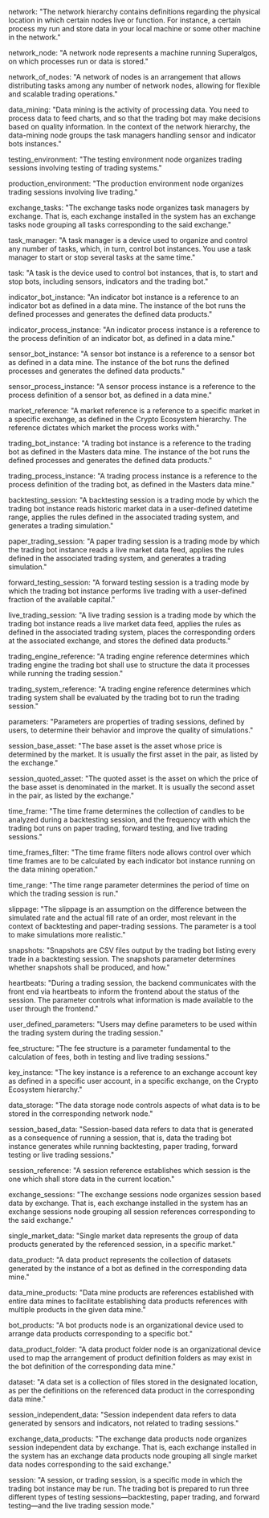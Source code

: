 network: "The network hierarchy contains definitions regarding the physical location in which certain nodes live or function. For instance, a certain process my run and store data in your local machine or some other machine in the network."

network_node: "A network node represents a machine running Superalgos, on which processes run or data is stored."

network_of_nodes: "A network of nodes is an arrangement that allows distributing tasks among any number of network nodes, allowing for flexible and scalable trading operations."

data_mining: "Data mining is the activity of processing data. You need to process data to feed charts, and so that the trading bot may make decisions based on quality information. In the context of the network hierarchy, the data-mining node groups the task managers handling sensor and indicator bots instances."

testing_environment: "The testing environment node organizes trading sessions involving testing of trading systems."

production_environment: "The production environment node organizes trading sessions involving live trading."

exchange_tasks: "The exchange tasks node organizes task managers by exchange. That is, each exchange installed in the system has an exchange tasks node grouping all tasks corresponding to the said exchange."

task_manager: "A task manager is a device used to organize and control any number of tasks, which, in turn, control bot instances. You use a task manager to start or stop several tasks at the same time."

task: "A task is the device used to control bot instances, that is, to start and stop bots, including sensors, indicators and the trading bot."

indicator_bot_instance: "An indicator bot instance is a reference to an indicator bot as defined in a data mine. The instance of the bot runs the defined processes and generates the defined data products."

indicator_process_instance: "An indicator process instance is a reference to the process definition of an indicator bot, as defined in a data mine."

sensor_bot_instance: "A sensor bot instance is a reference to a sensor bot as defined in a data mine. The instance of the bot runs the defined processes and generates the defined data products."

sensor_process_instance: "A sensor process instance is a reference to the process definition of a sensor bot, as defined in a data mine."

market_reference: "A market reference is a reference to a specific market in a specific exchange, as defined in the Crypto Ecosystem hierarchy. The reference dictates which market the process works with."

trading_bot_instance: "A trading bot instance is a reference to the trading bot as defined in the Masters data mine. The instance of the bot runs the defined processes and generates the defined data products."

trading_process_instance: "A trading process instance is a reference to the process definition of the trading bot, as defined in the Masters data mine."

backtesting_session: "A backtesting session is a trading mode by which the trading bot instance reads historic market data in a user-defined datetime range, applies the rules defined in the associated trading system, and generates a trading simulation."

paper_trading_session: "A paper trading session is a trading mode by which the trading bot instance reads a live market data feed, applies the rules defined in the associated trading system, and generates a trading simulation."

forward_testing_session: "A forward testing session is a trading mode by which the trading bot instance performs live trading with a user-defined fraction of the available capital."

live_trading_session: "A live trading session is a trading mode by which the trading bot instance reads a live market data feed, applies the rules as defined in the associated trading system, places the corresponding orders at the associated exchange, and stores the defined data products."

trading_engine_reference: "A trading engine reference determines which trading engine the trading bot shall use to structure the data it processes while running the trading session."

trading_system_reference: "A trading engine reference determines which trading system shall be evaluated by the trading bot to run the trading session."

parameters: "Parameters are properties of trading sessions, defined by users, to determine their behavior and improve the quality of simulations."

session_base_asset: "The base asset is the asset whose price is determined by the market. It is usually the first asset in the pair, as listed by the exchange."

session_quoted_asset: "The quoted asset is the asset on which the price of the base asset is denominated in the market. It is usually the second asset in the pair, as listed by the exchange."

time_frame: "The time frame determines the collection of candles to be analyzed during a backtesting session, and the frequency with which the trading bot runs on paper trading, forward testing, and live trading sessions."

time_frames_filter: "The time frame filters node allows control over which time frames are to be calculated by each indicator bot instance running on the data mining operation."

time_range: "The time range parameter determines the period of time on which the trading session is run."

slippage: "The slippage is an assumption on the difference between the simulated rate and the actual fill rate of an order, most relevant in the context of backtesting and paper-trading sessions. The parameter is a tool to make simulations more realistic."

snapshots: "Snapshots are CSV files output by the trading bot listing every trade in a backtesting session. The snapshots parameter determines whether snapshots shall be produced, and how."

heartbeats: "During a trading session, the backend communicates with the front end via heartbeats to inform the frontend about the status of the session. The parameter controls what information is made available to the user through the frontend."

user_defined_parameters: "Users may define parameters to be used within the trading system during the trading session."

fee_structure: "The fee structure is a parameter fundamental to the calculation of fees, both in testing and live trading sessions."

key_instance: "The key instance is a reference to an exchange account key as defined in a specific user account, in a specific exchange, on the Crypto Ecosystem hierarchy."

data_storage: "The data storage node controls aspects of what data is to be stored in the corresponding network node."

session_based_data: "Session-based data refers to data that is generated as a consequence of running a session, that is, data the trading bot instance generates while running backtesting, paper trading, forward testing or live trading sessions."

session_reference: "A session reference establishes which session is the one which shall store data in the current location."

exchange_sessions: "The exchange sessions node organizes session based data by exchange. That is, each exchange installed in the system has an exchange sessions node grouping all session references corresponding to the said exchange."

single_market_data: "Single market data represents the group of data products generated by the referenced session, in a specific market."

data_product: "A data product represents the collection of datasets generated by the instance of a bot as defined in the corresponding data mine."

data_mine_products: "Data mine products are references established with entire data mines to facilitate establishing data products references with multiple products in the given data mine."

bot_products: "A bot products node is an organizational device used to arrange data products corresponding to a specific bot."

data_product_folder: "A data product folder node is an organizational device used to map the arrangement of product definition folders as may exist in the bot definition of the corresponding data mine."

dataset: "A data set is a collection of files stored in the designated location, as per the definitions on the referenced data product in the corresponding data mine."

session_independent_data: "Session independent data refers to data generated by sensors and indicators, not related to trading sessions."

exchange_data_products: "The exchange data products node organizes session independent data by exchange. That is, each exchange installed in the system has an exchange data products node grouping all single market data nodes corresponding to the said exchange."

session: "A session, or trading session, is a specific mode in which the trading bot instance may be run. The trading bot is prepared to run three different types of testing sessions&mdash;backtesting, paper trading, and forward testing&mdash;and the live trading session mode."
